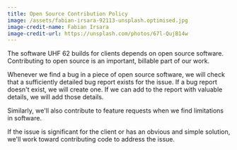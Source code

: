 ```yaml
---
title: Open Source Contribution Policy
image: /assets/fabian-irsara-92113-unsplash.optimised.jpg
image-credit-name: Fabian Irsara
image-credit-url: https://unsplash.com/photos/67l-QujB14w
---
```


The software UHF 62 builds for clients depends on open source software. Contributing to open source is an important, billable part of our work.

Whenever we find a bug in a piece of open source software, we will check that a sufficiently detailed bug report exists for the issue. If a bug report doesn't exist, we will create one. If we can add to the report with valuable details, we will add those details.

Similarly, we'll also contribute to feature requests when we find limitations in software.

If the issue is significant for the client or has an obvious and simple solution, we'll work toward contributing code to address the issue.
